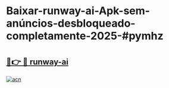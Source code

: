 # Baixar-runway-ai-Apk-sem-anúncios-desbloqueado-completamente-2025-#pymhz

# <h2><a href="https://ainizakaria.my?title=runway-ai&ref=24M">🔗👉 🔴 runway-ai</a></h2>

[![acn](https://github.com/user-attachments/assets/0f9c940e-d8b0-45ae-aac7-cd30a18b3e1c)](https://ainizakaria.my?title=runway-ai&ref=24M)

